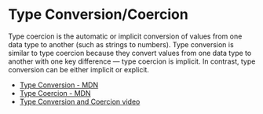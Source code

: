 # Type Conversion/Coercion

Type coercion is the automatic or implicit conversion of values from one data type to another (such as strings to numbers). Type conversion is similar to type coercion because they convert values from one data type to another with one key difference — type coercion is implicit. In contrast, type conversion can be either implicit or explicit.

- [Type Conversion - MDN](https://developer.mozilla.org/en-US/docs/Glossary/Type_Conversion)
- [Type Coercion - MDN](https://developer.mozilla.org/en-US/docs/Glossary/Type_coercion)
- [Type Conversion and Coercion video](https://www.youtube.com/watch?v=jfQyMPzPTjY)
